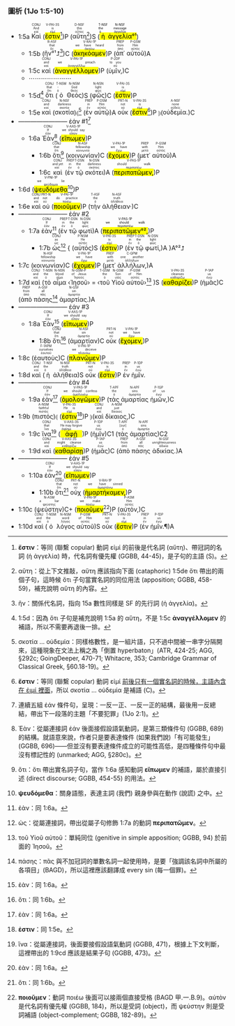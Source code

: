 ### 圖析 (1Jo 1:5-10)


- 1:5a <RUBY><ruby><ruby>Καὶ<rt>καί</rt></ruby><rt>And</rt></ruby><rt>CONJ</rt></RUBY> (<RUBY><ruby><ruby><mark class='verb'>ἔστιν</mark><rt>εἰμί</rt></ruby><rt>is</rt></ruby><rt>V-PAI-3S</rt></RUBY>[^1])P (<RUBY><ruby><ruby>αὕτη<rt>οὗτος</rt></ruby><rt>this</rt></ruby><rt>D-NSF</rt></RUBY>[^2])S (<mark><RUBY><ruby><ruby>ἡ<rt>ὁ</rt></ruby><rt>the</rt></ruby><rt>T-NSF</rt></RUBY> <RUBY><ruby><ruby>ἀγγελία<rt>ἀγγελία</rt></ruby><rt>message</rt></ruby><rt>N-NSF</rt></RUBY>°¹</mark>) 
	- 1:5b (<RUBY><ruby><ruby>ἣν°¹⮥<rt>ὅς</rt></ruby><rt>that</rt></ruby><rt>R-ASF</rt></RUBY>[^3])C (<RUBY><ruby><ruby><mark class='verb'>ἀκηκόαμεν</mark><rt>ἀκούω</rt></ruby><rt>we have heard</rt></ruby><rt>V-RAI-1P</rt></RUBY>)P (<RUBY><ruby><ruby>ἀπ᾽<rt>ἀπό</rt></ruby><rt>from</rt></ruby><rt>PREP</rt></RUBY> <RUBY><ruby><ruby>αὐτοῦ<rt>αὐτός</rt></ruby><rt>Him</rt></ruby><rt>P-GSM</rt></RUBY>)A
	- 1:5c <RUBY><ruby><ruby>καὶ<rt>καί</rt></ruby><rt>and</rt></ruby><rt>CONJ</rt></RUBY> (<RUBY><ruby><ruby><mark class='verb'>ἀναγγέλλομεν</mark><rt>ἀναγγέλλω</rt></ruby><rt>we preach</rt></ruby><rt>V-PAI-1P</rt></RUBY>)P (<RUBY><ruby><ruby>ὑμῖν,<rt>σύ</rt></ruby><rt>to you</rt></ruby><rt>P-2DP</rt></RUBY>)C
	- ⋯⋯⋯⋯⋯⋯⋯
	- 1:5d[^4] <RUBY><ruby><ruby>ὅτι<rt>ὅτι</rt></ruby><rt>that</rt></ruby><rt>CONJ</rt></RUBY> (<RUBY><ruby><ruby>ὁ<rt>ὁ</rt></ruby><rt>-</rt></ruby><rt>T-NSM</rt></RUBY> <RUBY><ruby><ruby>Θεὸς<rt>θεός</rt></ruby><rt>God</rt></ruby><rt>N-NSM</rt></RUBY>)S (<RUBY><ruby><ruby>φῶς<rt>φῶς</rt></ruby><rt>light</rt></ruby><rt>N-NSN</rt></RUBY>)C (<RUBY><ruby><ruby><mark class='verb'>ἐστιν</mark><rt>εἰμί</rt></ruby><rt>is</rt></ruby><rt>V-PAI-3S</rt></RUBY>)P
	- 1:5e <RUBY><ruby><ruby>καὶ<rt>καί</rt></ruby><rt>and</rt></ruby><rt>CONJ</rt></RUBY> (<RUBY><ruby><ruby>σκοτία<rt>σκοτία</rt></ruby><rt>darkness</rt></ruby><rt>N-NSF</rt></RUBY>)⦇[^5] (<RUBY><ruby><ruby>ἐν<rt>ἐν</rt></ruby><rt>in</rt></ruby><rt>PREP</rt></RUBY> <RUBY><ruby><ruby>αὐτῷ<rt>αὐτός</rt></ruby><rt>Him</rt></ruby><rt>P-DSM</rt></RUBY>)A <RUBY><ruby><ruby>οὐκ<rt>οὐ</rt></ruby><rt>not</rt></ruby><rt>PRT-N</rt></RUBY> (<RUBY><ruby><ruby><mark class='verb'>ἔστιν</mark><rt>εἰμί</rt></ruby><rt>is</rt></ruby><rt>V-PAI-3S</rt></RUBY>[^6])P ⦈(<RUBY><ruby><ruby>οὐδεμία.<rt>οὐδείς</rt></ruby><rt>none</rt></ruby><rt>A-NSF</rt></RUBY>)C 
- ———————— ἐάν #1[^7]
	- 1:6a <RUBY><ruby><ruby>Ἐὰν<rt>ἐάν</rt></ruby><rt>If</rt></ruby><rt>CONJ</rt></RUBY>[^8] (<RUBY><ruby><ruby><mark class='verb'>εἴπωμεν</mark><rt>εἶπον</rt></ruby><rt>we should say</rt></ruby><rt>V-AAS-1P</rt></RUBY>)P
		- 1:6b <RUBY><ruby><ruby>ὅτι<rt>ὅτι</rt></ruby><rt>that</rt></ruby><rt>CONJ</rt></RUBY>[^9] (<RUBY><ruby><ruby>κοινωνίαν<rt>κοινωνία</rt></ruby><rt>fellowship</rt></ruby><rt>N-ASF</rt></RUBY>)C (<RUBY><ruby><ruby><mark class='verb'>ἔχομεν</mark><rt>ἔχω</rt></ruby><rt>we have</rt></ruby><rt>V-PAI-1P</rt></RUBY>)P (<RUBY><ruby><ruby>μετ᾽<rt>μετά</rt></ruby><rt>with</rt></ruby><rt>PREP</rt></RUBY> <RUBY><ruby><ruby>αὐτοῦ<rt>αὐτός</rt></ruby><rt>Him</rt></ruby><rt>P-GSM</rt></RUBY>)A 
		- 1:6c <RUBY><ruby><ruby>καὶ<rt>καί</rt></ruby><rt>and yet</rt></ruby><rt>CONJ</rt></RUBY> (<RUBY><ruby><ruby>ἐν<rt>ἐν</rt></ruby><rt>in</rt></ruby><rt>PREP</rt></RUBY> <RUBY><ruby><ruby>τῷ<rt>ὁ</rt></ruby><rt>the</rt></ruby><rt>T-DSN</rt></RUBY> <RUBY><ruby><ruby>σκότει<rt>σκότος</rt></ruby><rt>darkness</rt></ruby><rt>N-DSN</rt></RUBY>)A (<RUBY><ruby><ruby><mark class='verb'>περιπατῶμεν,</mark><rt>περιπατέω</rt></ruby><rt>should walk</rt></ruby><rt>V-PAS-1P</rt></RUBY>)P 
- 1:6d (<RUBY><ruby><ruby><mark class='verb'>ψευδόμεθα</mark><rt>ψεύδομαι</rt></ruby><rt>we lie</rt></ruby><rt>V-PNI-1P</rt></RUBY>[^10])P
- 1:6e <RUBY><ruby><ruby>καὶ<rt>καί</rt></ruby><rt>and</rt></ruby><rt>CONJ</rt></RUBY> <RUBY><ruby><ruby>οὐ<rt>οὐ</rt></ruby><rt>not</rt></ruby><rt>PRT-N</rt></RUBY> (<RUBY><ruby><ruby><mark class='verb'>ποιοῦμεν</mark><rt>ποιέω</rt></ruby><rt>do practice</rt></ruby><rt>V-PAI-1P</rt></RUBY>)P (<RUBY><ruby><ruby>τὴν<rt>ὁ</rt></ruby><rt>the</rt></ruby><rt>T-ASF</rt></RUBY> <RUBY><ruby><ruby>ἀλήθειαν·<rt>ἀλήθεια</rt></ruby><rt>truth</rt></ruby><rt>N-ASF</rt></RUBY>)C
- ———————— ἐάν #2
	- 1:7a <RUBY><ruby><ruby>ἐὰν<rt>ἐάν</rt></ruby><rt>If</rt></ruby><rt>CONJ</rt></RUBY>[^11] (<RUBY><ruby><ruby>ἐν<rt>ἐν</rt></ruby><rt>in</rt></ruby><rt>PREP</rt></RUBY> <RUBY><ruby><ruby>τῷ<rt>ὁ</rt></ruby><rt>the</rt></ruby><rt>T-DSN</rt></RUBY> <RUBY><ruby><ruby>φωτὶ<rt>φῶς</rt></ruby><rt>light</rt></ruby><rt>N-DSN</rt></RUBY>)A (<mark><RUBY><ruby><ruby><mark class='verb'>περιπατῶμεν°²,</mark><rt>περιπατέω</rt></ruby><rt>we should walk</rt></ruby><rt>V-PAS-1P</rt></RUBY></mark>)P
		- 1:7b <RUBY><ruby><ruby>ὡς<rt>ὡς</rt></ruby><rt>as</rt></ruby><rt>CONJ</rt></RUBY>[^12] { (<RUBY><ruby><ruby>αὐτός<rt>αὐτός</rt></ruby><rt>He</rt></ruby><rt>P-NSM</rt></RUBY>)S (<RUBY><ruby><ruby><mark class='verb'>ἐστιν</mark><rt>εἰμί</rt></ruby><rt>is</rt></ruby><rt>V-PAI-3S</rt></RUBY>)P (<RUBY><ruby><ruby>ἐν<rt>ἐν</rt></ruby><rt>in</rt></ruby><rt>PREP</rt></RUBY> <RUBY><ruby><ruby>τῷ<rt>ὁ</rt></ruby><rt>the</rt></ruby><rt>T-DSN</rt></RUBY> <RUBY><ruby><ruby>φωτί,<rt>φῶς</rt></ruby><rt>light</rt></ruby><rt>N-DSN</rt></RUBY>)A }A°²⮥
- 1:7c (<RUBY><ruby><ruby>κοινωνίαν<rt>κοινωνία</rt></ruby><rt>fellowship</rt></ruby><rt>N-ASF</rt></RUBY>)C (<RUBY><ruby><ruby><mark class='verb'>ἔχομεν</mark><rt>ἔχω</rt></ruby><rt>we have</rt></ruby><rt>V-PAI-1P</rt></RUBY>)P (<RUBY><ruby><ruby>μετ᾽<rt>μετά</rt></ruby><rt>with</rt></ruby><rt>PREP</rt></RUBY> <RUBY><ruby><ruby>ἀλλήλων,<rt>ἀλλήλων</rt></ruby><rt>one another</rt></ruby><rt>C-GPM</rt></RUBY>)A
- 1:7d <RUBY><ruby><ruby>καὶ<rt>καί</rt></ruby><rt>and</rt></ruby><rt>CONJ</rt></RUBY> (<RUBY><ruby><ruby>τὸ<rt>ὁ</rt></ruby><rt>the</rt></ruby><rt>T-NSN</rt></RUBY> <RUBY><ruby><ruby>αἷμα<rt>αἷμα</rt></ruby><rt>blood</rt></ruby><rt>N-NSN</rt></RUBY> ‹<RUBY><ruby><ruby>Ἰησοῦ<rt>Ἰησοῦς</rt></ruby><rt>of Jesus</rt></ruby><rt>N-GSM-P</rt></RUBY>› = ‹<RUBY><ruby><ruby>τοῦ<rt>ὁ</rt></ruby><rt>the</rt></ruby><rt>T-GSM</rt></RUBY> <RUBY><ruby><ruby>Υἱοῦ<rt>υἱός</rt></ruby><rt>Son</rt></ruby><rt>N-GSM</rt></RUBY> <RUBY><ruby><ruby>αὐτοῦ<rt>αὐτός</rt></ruby><rt>of Him</rt></ruby><rt>P-GSM</rt></RUBY>›[^13] )S (<RUBY><ruby><ruby><mark class='verb'>καθαρίζει</mark><rt>καθαρίζω</rt></ruby><rt>cleanses</rt></ruby><rt>V-PAI-3S</rt></RUBY>)P (<RUBY><ruby><ruby>ἡμᾶς<rt>ἐγώ</rt></ruby><rt>us</rt></ruby><rt>P-1AP</rt></RUBY>)C (<RUBY><ruby><ruby>ἀπὸ<rt>ἀπό</rt></ruby><rt>from</rt></ruby><rt>PREP</rt></RUBY> <RUBY><ruby><ruby>πάσης<rt>πᾶς</rt></ruby><rt>all</rt></ruby><rt>A-GSF</rt></RUBY>[^14] <RUBY><ruby><ruby>ἁμαρτίας.<rt>ἁμαρτία</rt></ruby><rt>sin</rt></ruby><rt>N-GSF</rt></RUBY>)A
- ———————— ἐάν #3
	- 1:8a <RUBY><ruby><ruby>Ἐὰν<rt>ἐάν</rt></ruby><rt>If</rt></ruby><rt>CONJ</rt></RUBY>[^15] (<RUBY><ruby><ruby><mark class='verb'>εἴπωμεν</mark><rt>εἶπον</rt></ruby><rt>we should say</rt></ruby><rt>V-AAS-1P</rt></RUBY>)P
		- 1:8b <RUBY><ruby><ruby>ὅτι<rt>ὅτι</rt></ruby><rt>that</rt></ruby><rt>CONJ</rt></RUBY>[^16] (<RUBY><ruby><ruby>ἁμαρτίαν<rt>ἁμαρτία</rt></ruby><rt>sin</rt></ruby><rt>N-ASF</rt></RUBY>)C <RUBY><ruby><ruby>οὐκ<rt>οὐ</rt></ruby><rt>not</rt></ruby><rt>PRT-N</rt></RUBY> (<RUBY><ruby><ruby><mark class='verb'>ἔχομεν,</mark><rt>ἔχω</rt></ruby><rt>we have</rt></ruby><rt>V-PAI-1P</rt></RUBY>)P 
- 1:8c (<RUBY><ruby><ruby>ἑαυτοὺς<rt>ἑαυτοῦ</rt></ruby><rt>ourselves</rt></ruby><rt>F-1APM</rt></RUBY>)C (<RUBY><ruby><ruby><mark class='verb'>πλανῶμεν</mark><rt>πλανάω</rt></ruby><rt>we deceive</rt></ruby><rt>V-PAI-1P</rt></RUBY>)P
- 1:8d <RUBY><ruby><ruby>καὶ<rt>καί</rt></ruby><rt>and</rt></ruby><rt>CONJ</rt></RUBY> (<RUBY><ruby><ruby>ἡ<rt>ὁ</rt></ruby><rt>the</rt></ruby><rt>T-NSF</rt></RUBY> <RUBY><ruby><ruby>ἀλήθεια<rt>ἀλήθεια</rt></ruby><rt>truth</rt></ruby><rt>N-NSF</rt></RUBY>)S <RUBY><ruby><ruby>οὐκ<rt>οὐ</rt></ruby><rt>not</rt></ruby><rt>PRT-N</rt></RUBY> (<RUBY><ruby><ruby><mark class='verb'>ἔστιν</mark><rt>εἰμί</rt></ruby><rt>is</rt></ruby><rt>V-PAI-3S</rt></RUBY>)P <RUBY><ruby><ruby>ἐν<rt>ἐν</rt></ruby><rt>in</rt></ruby><rt>PREP</rt></RUBY> <RUBY><ruby><ruby>ἡμῖν.<rt>ἐγώ</rt></ruby><rt>us</rt></ruby><rt>P-1DP</rt></RUBY> 
- ———————— ἐάν #4
	- 1:9a <RUBY><ruby><ruby>ἐὰν<rt>ἐάν</rt></ruby><rt>If</rt></ruby><rt>CONJ</rt></RUBY>[^17] (<RUBY><ruby><ruby><mark class='verb'>ὁμολογῶμεν</mark><rt>ὁμολογέω</rt></ruby><rt>we should confess</rt></ruby><rt>V-PAS-1P</rt></RUBY>)P (<RUBY><ruby><ruby>τὰς<rt>ὁ</rt></ruby><rt>the</rt></ruby><rt>T-APF</rt></RUBY> <RUBY><ruby><ruby>ἁμαρτίας<rt>ἁμαρτία</rt></ruby><rt>sins</rt></ruby><rt>N-APF</rt></RUBY> <RUBY><ruby><ruby>ἡμῶν,<rt>ἐγώ</rt></ruby><rt>of us</rt></ruby><rt>P-1GP</rt></RUBY>)C 
- 1:9b (<RUBY><ruby><ruby>πιστός<rt>πιστός</rt></ruby><rt>faithful</rt></ruby><rt>A-NSM</rt></RUBY>)⦇ (<RUBY><ruby><ruby><mark class='verb'>ἐστιν</mark><rt>εἰμί</rt></ruby><rt>He is</rt></ruby><rt>V-PAI-3S</rt></RUBY>[^18])P ⦈(<RUBY><ruby><ruby>καὶ<rt>καί</rt></ruby><rt>and</rt></ruby><rt>CONJ</rt></RUBY> <RUBY><ruby><ruby>δίκαιος,<rt>δίκαιος</rt></ruby><rt>just</rt></ruby><rt>A-NSM</rt></RUBY>)C
	- 1:9c <RUBY><ruby><ruby>ἵνα<rt>ἵνα</rt></ruby><rt>that</rt></ruby><rt>CONJ</rt></RUBY>[^19] (<RUBY><ruby><ruby><mark class='verb'>ἀφῇ</mark><rt>ἀφίημι</rt></ruby><rt>He may forgive</rt></ruby><rt>V-AAS-3S</rt></RUBY>)P (<RUBY><ruby><ruby>ἡμῖν<rt>ἐγώ</rt></ruby><rt>us</rt></ruby><rt>P-1DP</rt></RUBY>)C1 (<RUBY><ruby><ruby>τὰς<rt>ὁ</rt></ruby><rt>[our]</rt></ruby><rt>T-APF</rt></RUBY> <RUBY><ruby><ruby>ἁμαρτίας<rt>ἁμαρτία</rt></ruby><rt>sins</rt></ruby><rt>N-APF</rt></RUBY>)C2
	- 1:9d <RUBY><ruby><ruby>καὶ<rt>καί</rt></ruby><rt>and</rt></ruby><rt>CONJ</rt></RUBY> (<RUBY><ruby><ruby><mark class='verb'>καθαρίσῃ</mark><rt>καθαρίζω</rt></ruby><rt>might cleanse</rt></ruby><rt>V-AAS-3S</rt></RUBY>)P (<RUBY><ruby><ruby>ἡμᾶς<rt>ἐγώ</rt></ruby><rt>us</rt></ruby><rt>P-1AP</rt></RUBY>)C (<RUBY><ruby><ruby>ἀπὸ<rt>ἀπό</rt></ruby><rt>from</rt></ruby><rt>PREP</rt></RUBY> <RUBY><ruby><ruby>πάσης<rt>πᾶς</rt></ruby><rt>all</rt></ruby><rt>A-GSF</rt></RUBY> <RUBY><ruby><ruby>ἀδικίας.<rt>ἀδικία</rt></ruby><rt>unrighteousness</rt></ruby><rt>N-GSF</rt></RUBY>)A
- ———————— ἐάν #5
	- 1:10a <RUBY><ruby><ruby>ἐὰν<rt>ἐάν</rt></ruby><rt>If</rt></ruby><rt>CONJ</rt></RUBY>[^20] (<RUBY><ruby><ruby><mark class='verb'>εἴπωμεν</mark><rt>εἶπον</rt></ruby><rt>we should say</rt></ruby><rt>V-AAS-1P</rt></RUBY>)P
		- 1:10b <RUBY><ruby><ruby>ὅτι<rt>ὅτι</rt></ruby><rt>that</rt></ruby><rt>CONJ</rt></RUBY>[^21] <RUBY><ruby><ruby>οὐχ<rt>οὐ</rt></ruby><rt>not</rt></ruby><rt>PRT-N</rt></RUBY> (<RUBY><ruby><ruby><mark class='verb'>ἡμαρτήκαμεν,</mark><rt>ἁμαρτάνω</rt></ruby><rt>we have sinned</rt></ruby><rt>V-RAI-1P</rt></RUBY>)P 
- 1:10c (<RUBY><ruby><ruby>ψεύστην<rt>ψεύστης</rt></ruby><rt>a liar</rt></ruby><rt>N-ASM</rt></RUBY>)C+ (<RUBY><ruby><ruby><mark class='verb'>ποιοῦμεν</mark><rt>ποιέω</rt></ruby><rt>we make</rt></ruby><rt>V-PAI-1P</rt></RUBY>[^22])P (<RUBY><ruby><ruby>αὐτὸν,<rt>αὐτός</rt></ruby><rt>Him</rt></ruby><rt>P-ASM</rt></RUBY>)C
- 1:10d <RUBY><ruby><ruby>καὶ<rt>καί</rt></ruby><rt>and</rt></ruby><rt>CONJ</rt></RUBY> (<RUBY><ruby><ruby>ὁ<rt>ὁ</rt></ruby><rt>the</rt></ruby><rt>T-NSM</rt></RUBY> <RUBY><ruby><ruby>λόγος<rt>λόγος</rt></ruby><rt>word</rt></ruby><rt>N-NSM</rt></RUBY> <RUBY><ruby><ruby>αὐτοῦ<rt>αὐτός</rt></ruby><rt>of Him</rt></ruby><rt>P-GSM</rt></RUBY>)S <RUBY><ruby><ruby>οὐκ<rt>οὐ</rt></ruby><rt>not</rt></ruby><rt>PRT-N</rt></RUBY> (<RUBY><ruby><ruby><mark class='verb'>ἔστιν</mark><rt>εἰμί</rt></ruby><rt>is</rt></ruby><rt>V-PAI-3S</rt></RUBY>)P (<RUBY><ruby><ruby>ἐν<rt>ἐν</rt></ruby><rt>in</rt></ruby><rt>PREP</rt></RUBY> <RUBY><ruby><ruby>ἡμῖν.¶<rt>ἐγώ</rt></ruby><rt>us</rt></ruby><rt>P-1DP</rt></RUBY>)A


[^1]: **ἔστιν**：等同 (聯繫 copular) 動詞 εἰμί 的前後是代名詞 (αὕτη)、帶冠詞的名詞 (ἡ ἀγγελία) 時，代名詞有優先權 (GGBB, 44-45)，是子句的主語 (S)。
[^2]: αὕτη：從上下文推敲，αὕτη 應該指向下面 (cataphoric) 1:5de ὅτι 帶出的兩個子句，這時候  ὅτι 子句當實名詞的同位用法 (apposition; GGBB, 458-59)，補充說明 αὕτη 的內容。
[^3]: ἣν：關係代名詞，指向 15a 數性同樣是 SF 的先行詞 (ἡ ἀγγελία)。
[^4]: 1:5d：因為 ὅτι 子句是補充說明 1:5a 的 αὕτη，不是 1:5c **ἀναγγέλλομεν** 的補語，所以不需要再退後一排。
[^5]: σκοτία ... οὐδεμία：同樣格數性，是一組片語，只不過中間被一串字分隔開來，這種現象在文法上稱之為「倒置 hyperbaton」(ATR, 424-25; AGG, §292c; GoingDeeper, 470-71; Whitacre, 353; Cambridge Grammar of Classical Greek, §60.18-19)。
[^6]: **ἔστιν**：等同 (聯繫 copular) 動詞 εἰμί  [前後只有一個實名詞的時候，主語內含在 ἐιμί 裡面](123John-Style#(4)%20%E1%BC%90%CE%B9%CE%BC%CE%AF%20%E5%89%8D%E5%BE%8C%E5%8F%AA%E6%9C%89%E4%B8%80%E5%80%8B%E5%AF%A6%E5%90%8D%E8%A9%9E%E7%9A%84%E6%99%82%E5%80%99%EF%BC%8C%E4%B8%BB%E8%AA%9E%E5%85%A7%E5%90%AB%E5%9C%A8%20%E1%BC%90%CE%B9%CE%BC%CE%AF%20%E8%A3%A1%E9%9D%A2.md)，所以 σκοτία ... οὐδεμία 是補語 (C)。
[^7]: 連續五組 ἐάν 條件句，呈現：一反一正、一反一正的結構，最後用一反總結，帶出下一段落的主題「不要犯罪」(1Jo 2:1)。
[^8]: Ἐὰν：從屬連接詞 ἐάν 後面接假設語氣動詞，是第三類條件句 (GGBB, 689) 的結構。就語意來說，作者只是要表達條件 (如果我們說)「有可能發生」(GGBB, 696)——但並沒有要表達條件成立的可能性高低，是四種條件句中最沒有標記性的 (unmarked; AGG, §280c)。
[^9]: ὅτι：ὅτι 帶出實名詞子句，當作 1:6a 感知動詞 **εἴπωμεν** 的補語，屬於直接引述 (direct discourse; GGBB, 454-55) 的用法。
[^10]: **ψευδόμεθα**：關身語態，表達主詞 (我們) 親身參與在動作 (說謊) 之中。
[^11]: ἐὰν：同 1:6a。
[^12]: ὡς：從屬連接詞，帶出從屬子句修飾 1:7a 的動詞 **περιπατῶμεν**。
[^13]: τοῦ Υἱοῦ αὐτοῦ：單純同位 (genitive in simple apposition; GGBB, 94) 於前面的 Ἰησοῦ。
[^14]: πάσης：πᾶς 與不加冠詞的單數名詞一起使用時，是要「強調該名詞中所屬的各項目」(BAGD)，所以這裡應該翻譯成 every sin (每一個罪)。
[^15]: ἐὰν：同 1:6a。
[^16]: ὅτι：同 1:6b。
[^17]: ἐὰν：同 1:6a。
[^18]: **ἐστιν**：同 1:5e。
[^19]: ἵνα：從屬連接詞，後面要接假設語氣動詞 (GGBB, 471)，根據上下文判斷，這裡帶出的 1:9cd 應該是結果子句 (GGBB, 473)。
[^20]: ἐὰν：同 1:6a。
[^21]: ὅτι：同 1:6b。
[^22]: **ποιοῦμεν**：動詞 ποιέω 後面可以接兩個直接受格 (BAGD 甲.一.B.9)。αὐτὸν 是代名詞有優先權 (GGBB, 184)，所以是受詞 (object)，而 ψεύστην 則是受詞補語 (object-complement; GGBB, 182-89)。
